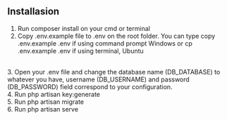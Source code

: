 ## Installasion 
1. Run composer install on your cmd or terminal
2. Copy .env.example file to .env on the root folder. You can type copy .env.example .env if using command prompt Windows or cp .env.example .env if using terminal, Ubuntu
<br>
3. Open your .env file and change the database name (DB_DATABASE) to whatever you have, username (DB_USERNAME) and password (DB_PASSWORD) field correspond to your configuration.
<br>
4. Run php artisan key:generate
<br>
5. Run php artisan migrate
<br>
6. Run php artisan serve
<br>
